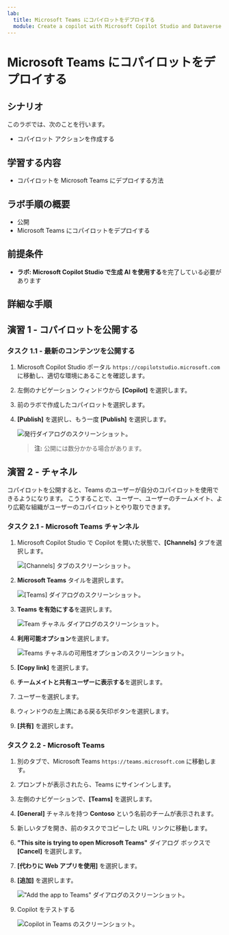 ```yaml
---
lab:
  title: Microsoft Teams にコパイロットをデプロイする
  module: Create a copilot with Microsoft Copilot Studio and Dataverse for Teams
---
```


# Microsoft Teams にコパイロットをデプロイする

## シナリオ

このラボでは、次のことを行います。

- コパイロット アクションを作成する

## 学習する内容

- コパイロットを Microsoft Teams にデプロイする方法

## ラボ手順の概要

- 公開
- Microsoft Teams にコパイロットをデプロイする
  
## 前提条件

- **ラボ: Microsoft Copilot Studio で生成 AI を使用する**を完了している必要があります

## 詳細な手順

## 演習 1 - コパイロットを公開する

### タスク 1.1 - 最新のコンテンツを公開する

1. Microsoft Copilot Studio ポータル `https://copilotstudio.microsoft.com` に移動し、適切な環境にあることを確認します。

1. 左側のナビゲーション ウィンドウから **[Copilot]** を選択します。

1. 前のラボで作成したコパイロットを選択します。

1. **[Publish]** を選択し、もう一度 **[Publish]** を選択します。

   ![発行ダイアログのスクリーンショット。](../media/copilot-publish.png)

   > **注:** 公開には数分かかる場合があります。

## 演習 2 - チャネル

コパイロットを公開すると、Teams のユーザーが自分のコパイロットを使用できるようになります。 こうすることで、ユーザー、ユーザーのチームメイト、より広範な組織がユーザーのコパイロットとやり取りできます。

### タスク 2.1 - Microsoft Teams チャンネル

1. Microsoft Copilot Studio で Copilot を開いた状態で、**[Channels]** タブを選択します。

    ![[Channels] タブのスクリーンショット。](../media/channels.png)

1. **Microsoft Teams** タイルを選択します。

    ![[Teams] ダイアログのスクリーンショット。](../media/teams-enable.png)

1. **Teams を有効にする**を選択します。

    ![Team チャネル ダイアログのスクリーンショット。](../media/teams-channel.png)

1. **利用可能オプション**を選択します。

    ![Teams チャネルの可用性オプションのスクリーンショット。](../media/teams-availability-options.png)

1. **[Copy link]** を選択します。

1. **チームメイトと共有ユーザーに表示する**を選択します。

1. ユーザーを選択します。

1. ウィンドウの左上隅にある戻る矢印ボタンを選択します。

1. **[共有]** を選択します。

### タスク 2.2 - Microsoft Teams

1. 別のタブで、Microsoft Teams `https://teams.microsoft.com` に移動します。

1. プロンプトが表示されたら、Teams にサインインします。

1. 左側のナビゲーションで、**[Teams]** を選択します。

1. **[General]** チャネルを持つ **Contoso** という名前のチームが表示されます。

1. 新しいタブを開き、前のタスクでコピーした URL リンクに移動します。

1. **"This site is trying to open Microsoft Teams"** ダイアログ ボックスで **[Cancel]** を選択します。

1. **[代わりに Web アプリを使用]** を選択します。

1. **[追加]** を選択します。

    !["Add the app to Teams" ダイアログのスクリーンショット。](../media/teams-add-app.png)

1. Copilot をテストする

    ![Copilot in Teams のスクリーンショット。](../media/teams-copilot.png)
